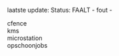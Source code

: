 laatste update: 
Status: FAALT - fout - 
<div class="service R">cfence</div><div class="service R">kms</div><div class="service R">microstation</div><div class="service R">opschoonjobs</div>